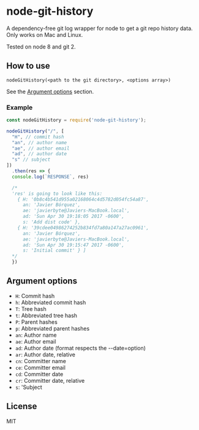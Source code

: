 # node-git-history

A dependency-free git log wrapper for node to get a git repo history data. Only works on Mac and Linux.

Tested on node 8 and git 2.

## How to use
```
nodeGitHistory(<path to the git directory>, <options array>)
```

See the [Argument options](#argument-options) section.

### Example
```js
const nodeGitHistory = require('node-git-history');

nodeGitHistory("/", [
  "H", // commit hash
  "an", // author name
  "ae", // author email
  "ad", // author date
  "s" // subject
])
  .then(res => {
  console.log(`RESPONSE`, res)

  /*
  'res' is going to look like this:
    { H: '0b8c4b541d955a02168064c4d5782d054fc54a87',
      an: 'Javier Bórquez',
      ae: 'javierbyte@Javiers-MacBook.local',
      ad: 'Sun Apr 30 19:18:05 2017 -0600',
      s: 'Add dist code' },
    { H: '39cdee04986274252b834fd7a80a147a27ac0961',
      an: 'Javier Bórquez',
      ae: 'javierbyte@Javiers-MacBook.local',
      ad: 'Sun Apr 30 19:15:47 2017 -0600',
      s: 'Initial commit' } ]
  */
  })

```


## Argument options
* `H`: Commit hash
* `h`: Abbreviated commit hash
* `T`: Tree hash
* `t`: Abbreviated tree hash
* `P`: Parent hashes
* `p`: Abbreviated parent hashes
* `an`: Author name
* `ae`: Author email
* `ad`: Author date (format respects the --date=option)
* `ar`: Author date, relative
* `cn`: Committer name
* `ce`: Committer email
* `cd`: Committer date
* `cr`: Committer date, relative
* `s`: 'Subject

## License
MIT